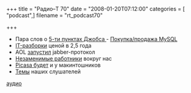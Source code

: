+++
title = "Радио–Т 70"
date = "2008-01-20T07:12:00"
categories = [ "podcast",]
filename = "rt_podcast70"

+++

- Пара слов о [5-ти пунктах Джобса
](http://protusi.ru/itogi-macworld-conference-expo-2008/) - [Покупка/продажа MySQL](http://business.compulenta.ru/345168/)
- [IT-разборки](http://www.cnews.ru/news/top/index.shtml?2008/01/11/282717) ценой в 2,5 года
- AOL [запустил](http://habrahabr.ru/blog/im/34177.html) jabber-протокол
- [Незаменимые работники](http://habrahabr.ru/blog/arbeit/33722.html) вокруг нас
- [Picasa будет](http://soft.compulenta.ru/345273/) и у макинтошников
- [Темы](http://radio-t.com/temi_dlja_vipuskov/radio-70/) наших слушателей

[аудио](https://cdn.radio-t.com/rt_podcast70.mp3)
<audio src="https://cdn.radio-t.com/rt_podcast70.mp3" preload="none"></audio>
